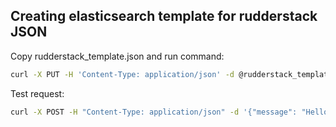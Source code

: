 Creating elasticsearch template for rudderstack JSON
-

Copy rudderstack_template.json and run command:

```bash
curl -X PUT -H 'Content-Type: application/json' -d @rudderstack_template.json http://localhost:9200/_template/rudderstack_template
```

Test request:

```bash
curl -X POST -H "Content-Type: application/json" -d '{"message": "Hello, Logstash!", "timestamp": "2025-03-05T06:44:53Z"}' http://localhost:8080/
```